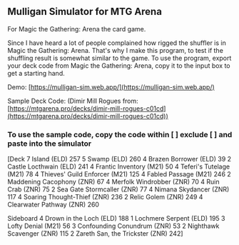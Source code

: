 ## Mulligan Simulator for MTG Arena
For Magic the Gathering: Arena the card game.

Since I have heard a lot of people complained how rigged the shuffler is in Magic the Gathering: Arena. That's why I make this program, to test if the shuffling result is somewhat similar to the game. To use the program, export your deck code from Magic the Gathering: Arena, copy it to the input box to get a starting hand.

Demo: [https://mulligan-sim.web.app/](https://mulligan-sim.web.app/)

Sample Deck Code: (Dimir Mill Rogues from: [https://mtgarena.pro/decks/dimir-mill-rogues-c01cd](https://mtgarena.pro/decks/dimir-mill-rogues-c01cd))
### To use the sample code, copy the code within \[ \] exclude \[ \] and paste into the simulator

\[Deck
7 Island (ELD) 257
5 Swamp (ELD) 260
4 Brazen Borrower (ELD) 39
2 Castle Locthwain (ELD) 241
4 Frantic Inventory (M21) 50
4 Teferi's Tutelage (M21) 78
4 Thieves' Guild Enforcer (M21) 125
4 Fabled Passage (M21) 246
2 Maddening Cacophony (ZNR) 67
4 Merfolk Windrobber (ZNR) 70
4 Ruin Crab (ZNR) 75
2 Sea Gate Stormcaller (ZNR) 77
4 Nimana Skydancer (ZNR) 117
4 Soaring Thought-Thief (ZNR) 236
2 Relic Golem (ZNR) 249
4 Clearwater Pathway (ZNR) 260

Sideboard
4 Drown in the Loch (ELD) 188
1 Lochmere Serpent (ELD) 195
3 Lofty Denial (M21) 56
3 Confounding Conundrum (ZNR) 53
2 Nighthawk Scavenger (ZNR) 115
2 Zareth San, the Trickster (ZNR) 242\]

